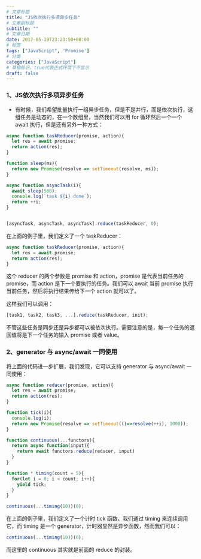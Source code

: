 ```yaml
---
# 文章标题
title: "JS依次执行多项异步任务"
# 文章副标题
subtitle: ""
# 文章日期
date: 2017-05-19T23:23:50+08:00
# 标签
tags: ["JavaScript", 'Promise']
# 分类
categories: ["JavaScript"]
# 草稿标识，true代表正式环境下不显示
draft: false
---
```


### 1、JS依次执行多项异步任务

- 有时候，我们希望批量执行一组异步任务，但是不是并行，而是依次执行，这组任务是动态的，在一个数组里，当然我们可以用 for 循环然后一个一个 await 执行，但是还有另外一种方式：

```js
async function taskReducer(promise, action){
  let res = await promise;
  return action(res);
}

function sleep(ms){
  return new Promise(resolve => setTimeout(resolve, ms));
}

async function asyncTask(i){
  await sleep(500);
  console.log(`task ${i} done`);
  return ++i;
}


[asyncTask, asyncTask, asyncTask].reduce(taskReducer, 0);
```
在上面的例子里，我们定义了一个 taskReducer：

```js
async function taskReducer(promise, action){
  let res = await promise;
  return action(res);
}
```
这个 reducer 的两个参数是 promise 和 action，promise 是代表当前任务的 promise，而 action 是下一个要执行的任务。我们可以 await 当前 promise 执行当前任务，然后将执行结果传给下一个 action 就可以了。

这样我们可以调用：

```js
[task1, task2, task3, ...].reduce(taskReducer, init);
```
不管这些任务是同步还是异步都可以被依次执行。需要注意的是，每一个任务的返回值将是下一个任务的输入 promise 或者 value。

### 2、generator 与 async/await 一同使用
将上面的代码进一步扩展，我们发现，它可以支持 generator 与 async/await 一同使用：

```js
async function reducer(promise, action){
  let res = await promise;
  return action(res);
}

function tick(i){
  console.log(i);
  return new Promise(resolve => setTimeout(()=>resolve(++i), 1000));
}

function continuous(...functors){
  return async function(input){
    return await functors.reduce(reducer, input)
  }
}

function * timing(count = 5){
  for(let i = 0; i < count; i++){
    yield tick;
  }
}

continuous(...timing(10))(0);
```
在上面的例子里，我们定义了一个计时 tick 函数，我们通过 timing 来连续调用它，而 timing 是一个 generator，计时器显然是异步函数，然而我们可以：
```js
continuous(...timing(10))(0);
```
而这里的 continuous 其实就是前面的 reduce 的封装。